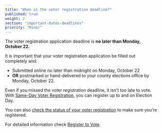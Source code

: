```yaml
---
title: "When is the voter registration deadline?"
published: true
weight: 2
section: "important-dates-deadlines"
priority: "Minor"
---
```


The voter registration application deadline is **no later than Monday, October 22.**  

It is important that your voter registration application be filled out completely and:  
- Submitted online no later than midnight on Monday, October 22
- **OR** postmarked or hand-delivered to your county elections office by Monday, October 22.

Even if you missed the voter registration deadline, it isn't too late to vote. With [Same-Day Voter Registration](#menu-item-missed-the-voter-registration-deadline-you-can-still-register-and-vote), you can register up to and on Election Day. 

You can also [check the status of your voter registration](http://www.sos.ca.gov/elections/registration-status/) to make sure you’re registered.  

For detailed information check [Register to Vote](#section-register-to-vote).

